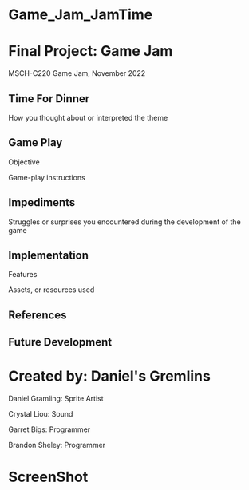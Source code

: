 # Game_Jam_JamTime
# Final Project: Game Jam
MSCH-C220 Game Jam, November 2022

## Time For Dinner
How you thought about or interpreted the theme

## Game Play
Objective

Game-play instructions

## Impediments
Struggles or surprises you encountered during the development of the game

## Implementation
Features

Assets, or resources used

## References

## Future Development

# Created by: Daniel's Gremlins

Daniel Gramling: Sprite Artist

Crystal Liou: Sound

Garret Bigs: Programmer

Brandon Sheley: Programmer

# ScreenShot
